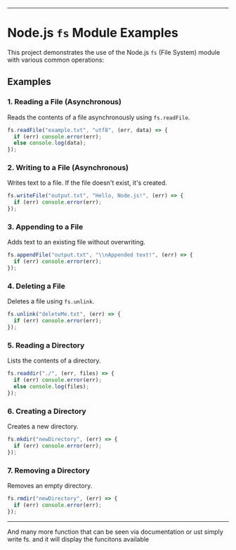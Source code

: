 
---

# Node.js `fs` Module Examples

This project demonstrates the use of the Node.js `fs` (File System) module with various common operations:

## Examples

### 1. **Reading a File (Asynchronous)**
Reads the contents of a file asynchronously using `fs.readFile`.

```javascript
fs.readFile("example.txt", "utf8", (err, data) => {
  if (err) console.error(err);
  else console.log(data);
});
```

### 2. **Writing to a File (Asynchronous)**
Writes text to a file. If the file doesn't exist, it's created.

```javascript
fs.writeFile("output.txt", "Hello, Node.js!", (err) => {
  if (err) console.error(err);
});
```

### 3. **Appending to a File**
Adds text to an existing file without overwriting.

```javascript
fs.appendFile("output.txt", "\\nAppended text!", (err) => {
  if (err) console.error(err);
});
```

### 4. **Deleting a File**
Deletes a file using `fs.unlink`.

```javascript
fs.unlink("deleteMe.txt", (err) => {
  if (err) console.error(err);
});
```

### 5. **Reading a Directory**
Lists the contents of a directory.

```javascript
fs.readdir("./", (err, files) => {
  if (err) console.error(err);
  else console.log(files);
});
```

### 6. **Creating a Directory**
Creates a new directory.

```javascript
fs.mkdir("newDirectory", (err) => {
  if (err) console.error(err);
});
```

### 7. **Removing a Directory**
Removes an empty directory.

```javascript
fs.rmdir("newDirectory", (err) => {
  if (err) console.error(err);
});
```

---

And many more function that can be seen via documentation or ust simply write fs.  and it will display the funcitons available